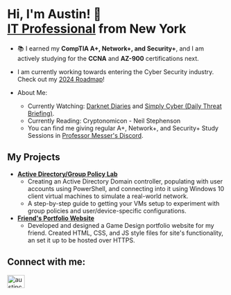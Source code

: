 <h1>Hi, I'm Austin! 👋 </br><a href="https://www.linkedin.com/in/austinscrouch/">IT Professional</a> from New York</h1>

- 📚 I earned my **CompTIA A+, Network+, and Security+**, and I am actively studying for the **CCNA** and **AZ-900** certifications next.
- I am currently working towards entering the Cyber Security industry. Check out my [2024 Roadmap](https://github.com/AustinCrouch296/CybersecurityRoadmap)!

- About Me:
  - Currently Watching: [Darknet Diaries](https://www.youtube.com/@JackRhysider) and [Simply Cyber (Daily Threat Briefing)](https://www.youtube.com/channel/UCG-48Ki-b6W_siaUkukJOSw)</a>.
  - Currently Reading: Cryptonomicon - Neil Stephenson
  - You can find me giving regular A+, Network+, and Security+ Study Sessions in [Professor Messer's Discord](https://www.professormesser.com/discord).

<h2>My Projects</h2>

- <b> [Active Directory/Group Policy Lab](https://github.com/AustinCrouch296/ActiveDirectoryLab)</b>
  - Creating an Active Directory Domain controller, populating with user accounts using PowerShell, and connecting into it using Windows 10 client virtual machines to simulate a real-world network. </br>
  - A step-by-step guide to getting your VMs setup to experiment with group policies and user/device-specific configurations.
- <b> [Friend's Portfolio Website](https://github.com/AustinCrouch296/AustinCrouch296.github.io)</b>
  -  Developed and designed a Game Design portfolio website for my friend. Created HTML, CSS, and JS style files for site's functionality, an set it up to be hosted over HTTPS.

<h2>Connect with me:</h3>
<p>
<a href="https://linkedin.com/in/austincrouch296" target="blank"><img align="center" src="https://raw.githubusercontent.com/rahuldkjain/github-profile-readme-generator/master/src/images/icons/Social/linked-in-alt.svg" alt="austincrouch296" height="30" width="40" /></a>
</p>
